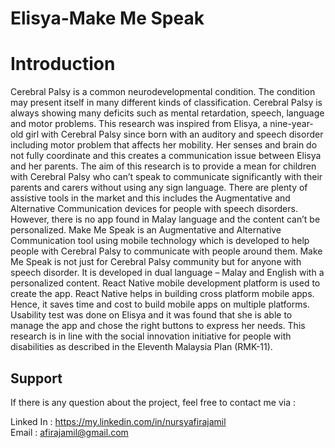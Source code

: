 # Elisya-Make Me Speak
# Introduction

Cerebral Palsy is a common neurodevelopmental condition. The condition may present itself in many different kinds of classification. Cerebral Palsy is always showing many deficits such as mental retardation, speech, language and motor problems. This research was inspired from Elisya, a nine-year-old girl with Cerebral Palsy since born with an auditory and speech disorder including motor problem that affects her mobility. Her senses and brain do not fully coordinate and this creates a communication issue between Elisya and her parents. The aim of this research is to provide a mean for children with Cerebral Palsy who can’t speak to communicate significantly with their parents and carers without using any sign language. There are plenty of assistive tools in the market and this includes the Augmentative and Alternative Communication devices for people with speech disorders. However, there is no app found in Malay language and the content can’t be personalized. Make Me Speak is an Augmentative and Alternative Communication tool using mobile technology which is developed to help people with Cerebral Palsy to communicate with people around them. Make Me Speak is not just for Cerebral Palsy community but for anyone with speech disorder. It is developed in dual language – Malay and English with a personalized content. React Native mobile development platform is used to create the app. React Native helps in building cross platform mobile apps. Hence, it saves time and cost to build mobile apps on multiple platforms. Usability test was done on Elisya and it was found that she is able to manage the app and chose the right buttons to express her needs. This research is in line with the social innovation initiative for people with disabilities as described in the Eleventh Malaysia Plan (RMK-11).

## Support
If there is any question about the project, feel free to contact me via :

Linked In : https://my.linkedin.com/in/nursyafirajamil<br/>
Email : afirajamil@gmail.com
